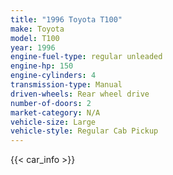 ```yaml
---
title: "1996 Toyota T100"
make: Toyota
model: T100
year: 1996
engine-fuel-type: regular unleaded
engine-hp: 150
engine-cylinders: 4
transmission-type: Manual
driven-wheels: Rear wheel drive
number-of-doors: 2
market-category: N/A
vehicle-size: Large
vehicle-style: Regular Cab Pickup
---
```


{{< car_info >}}
